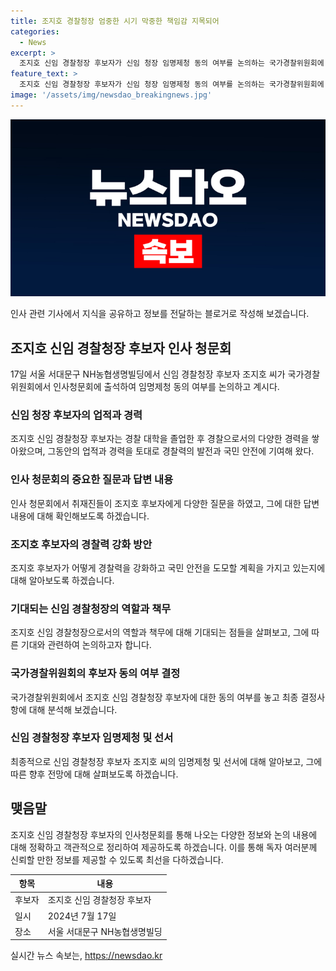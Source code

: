 ```yaml
---
title: 조지호 경찰청장 엄중한 시기 막중한 책임감 지목되어
categories:
  - News
excerpt: >
  조지호 신임 경찰청장 후보자가 신임 청장 임명제청 동의 여부를 논의하는 국가경찰위원회에 출석하여 취재진의 질문에 답변하고 있는 모습.
feature_text: >
  조지호 신임 경찰청장 후보자가 신임 청장 임명제청 동의 여부를 논의하는 국가경찰위원회에 출석하여 취재진의 질문에 답변하고 있는 모습.
image: '/assets/img/newsdao_breakingnews.jpg'
---
```


<p><img src="/assets/img/newsdao_breakingnews.jpg" alt="firstkoreanews 속보" /></p>

<p>인사 관련 기사에서 지식을 공유하고 정보를 전달하는 블로거로 작성해 보겠습니다.</p>

<h2 data-ke-size="size26">조지호 신임 경찰청장 후보자 인사 청문회</h2>

<p data-ke-size="size16">17일 서울 서대문구 NH농협생명빌딩에서 신임 경찰청장 후보자 조지호 씨가 국가경찰위원회에서 인사청문회에 출석하여 임명제청 동의 여부를 논의하고 계시다.</p>

<h3>신임 청장 후보자의 업적과 경력</h3>

<p data-ke-size="size16">조지호 신임 경찰청장 후보자는 경찰 대학을 졸업한 후 경찰으로서의 다양한 경력을 쌓아왔으며, 그동안의 업적과 경력을 토대로 경찰력의 발전과 국민 안전에 기여해 왔다.</p>

<h3>인사 청문회의 중요한 질문과 답변 내용</h3>

<p data-ke-size="size16">인사 청문회에서 취재진들이 조지호 후보자에게 다양한 질문을 하였고, 그에 대한 답변 내용에 대해 확인해보도록 하겠습니다.</p>

<h3>조지호 후보자의 경찰력 강화 방안</h3>

<p data-ke-size="size16">조지호 후보자가 어떻게 경찰력을 강화하고 국민 안전을 도모할 계획을 가지고 있는지에 대해 알아보도록 하겠습니다.</p>

<h3>기대되는 신임 경찰청장의 역할과 책무</h3>

<p data-ke-size="size16">조지호 신임 경찰청장으로서의 역할과 책무에 대해 기대되는 점들을 살펴보고, 그에 따른 기대와 관련하여 논의하고자 합니다.</p>

<h3>국가경찰위원회의 후보자 동의 여부 결정</h3>

<p data-ke-size="size16">국가경찰위원회에서 조지호 신임 경찰청장 후보자에 대한 동의 여부를 놓고 최종 결정사항에 대해 분석해 보겠습니다.</p>

<h3>신임 경찰청장 후보자 임명제청 및 선서</h3>

<p data-ke-size="size16">최종적으로 신임 경찰청장 후보자 조지호 씨의 임명제청 및 선서에 대해 알아보고, 그에 따른 향후 전망에 대해 살펴보도록 하겠습니다.</p>

<h2 data-ke-size="size26">맺음말</h2>

<p data-ke-size="size16">조지호 신임 경찰청장 후보자의 인사청문회를 통해 나오는 다양한 정보와 논의 내용에 대해 정확하고 객관적으로 정리하여 제공하도록 하겠습니다. 이를 통해 독자 여러분께 신뢰할 만한 정보를 제공할 수 있도록 최선을 다하겠습니다.</p>

<table>
    <thead>
        <tr>
            <th>항목</th>
            <th>내용</th>
        </tr>
    </thead>
    <tbody>
        <tr>
            <td>후보자</td>
            <td>조지호 신임 경찰청장 후보자</td>
        </tr>
        <tr>
            <td>일시</td>
            <td>2024년 7월 17일</td>
        </tr>
        <tr>
            <td>장소</td>
            <td>서울 서대문구 NH농협생명빌딩</td>
        </tr>
    </tbody>
</table>
실시간 뉴스 속보는, <a href="https://newsdao.kr" rel="dofollow">https://newsdao.kr</a>


